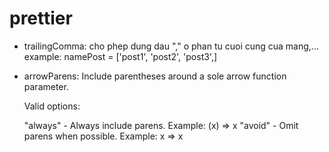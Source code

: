 # prettier

- trailingComma: cho phep dung dau "," o phan tu cuoi cung cua mang,...
  example: namePost = ['post1', 'post2', 'post3',]

- arrowParens: Include parentheses around a sole arrow function parameter.

  Valid options:

  "always" - Always include parens. Example: (x) => x
  "avoid" - Omit parens when possible. Example: x => x

